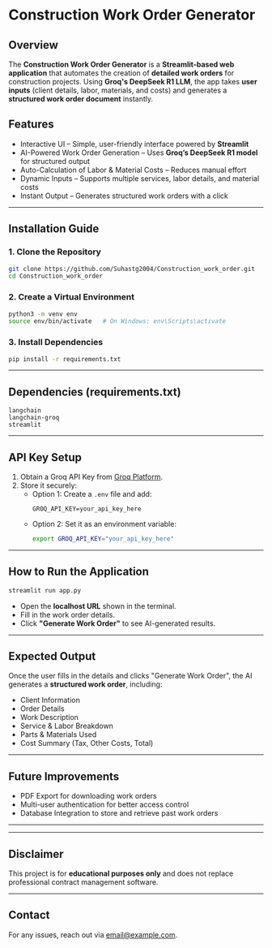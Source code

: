 # Construction Work Order Generator

## Overview
The **Construction Work Order Generator** is a **Streamlit-based web application** that automates the creation of **detailed work orders** for construction projects. Using **Groq's DeepSeek R1 LLM**, the app takes **user inputs** (client details, labor, materials, and costs) and generates a **structured work order document** instantly.

## Features
- Interactive UI – Simple, user-friendly interface powered by **Streamlit**  
- AI-Powered Work Order Generation – Uses **Groq’s DeepSeek R1 model** for structured output  
- Auto-Calculation of Labor & Material Costs – Reduces manual effort  
- Dynamic Inputs – Supports multiple services, labor details, and material costs  
- Instant Output – Generates structured work orders with a click  

---

## Installation Guide

### 1. Clone the Repository
```bash
git clone https://github.com/Suhastg2004/Construction_work_order.git
cd Construction_work_order
```

### 2. Create a Virtual Environment
```bash
python3 -m venv env
source env/bin/activate   # On Windows: env\Scripts\activate
```

### 3. Install Dependencies
```bash
pip install -r requirements.txt
```

---

## Dependencies (requirements.txt)
```text
langchain
langchain-groq
streamlit
```

---

## API Key Setup
1. Obtain a Groq API Key from [Groq Platform](https://groq.com).
2. Store it securely:
   - Option 1: Create a `.env` file and add:  
     ```
     GROQ_API_KEY=your_api_key_here
     ```
   - Option 2: Set it as an environment variable:  
     ```bash
     export GROQ_API_KEY="your_api_key_here"
     ```

---

## How to Run the Application
```bash
streamlit run app.py
```
- Open the **localhost URL** shown in the terminal.
- Fill in the work order details.
- Click **"Generate Work Order"** to see AI-generated results.

---

## Expected Output
Once the user fills in the details and clicks "Generate Work Order", the AI generates a **structured work order**, including:

- Client Information  
- Order Details  
- Work Description  
- Service & Labor Breakdown  
- Parts & Materials Used  
- Cost Summary (Tax, Other Costs, Total)  

---

## Future Improvements
- PDF Export for downloading work orders  
- Multi-user authentication for better access control  
- Database Integration to store and retrieve past work orders  

---


---

## Disclaimer
This project is for **educational purposes only** and does not replace professional contract management software.

---

## Contact
For any issues, reach out via [email@example.com](mailto:suhastg1282004@gmail.com).

